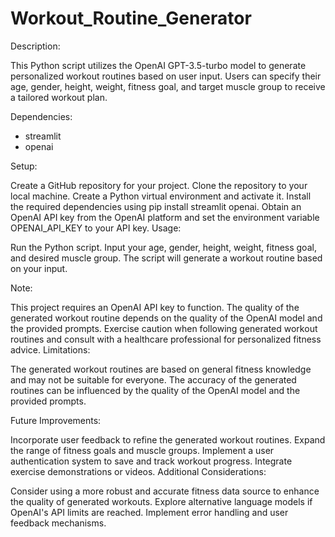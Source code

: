 # Workout_Routine_Generator

Description:

This Python script utilizes the OpenAI GPT-3.5-turbo model to generate personalized workout routines based on user input. Users can specify their age, gender, height, weight, fitness goal, and target muscle group to receive a tailored workout plan.

Dependencies:
- streamlit
- openai


Setup:

Create a GitHub repository for your project.
Clone the repository to your local machine.
Create a Python virtual environment and activate it.
Install the required dependencies using pip install streamlit openai.
Obtain an OpenAI API key from the OpenAI platform and set the environment variable OPENAI_API_KEY to your API key.
Usage:

Run the Python script.
Input your age, gender, height, weight, fitness goal, and desired muscle group.
The script will generate a workout routine based on your input.


Note:

This project requires an OpenAI API key to function.
The quality of the generated workout routine depends on the quality of the OpenAI model and the provided prompts.
Exercise caution when following generated workout routines and consult with a healthcare professional for personalized fitness advice.
Limitations:

The generated workout routines are based on general fitness knowledge and may not be suitable for everyone.
The accuracy of the generated routines can be influenced by the quality of the OpenAI model and the provided prompts.


Future Improvements:

Incorporate user feedback to refine the generated workout routines.
Expand the range of fitness goals and muscle groups.
Implement a user authentication system to save and track workout progress.
Integrate exercise demonstrations or videos.
Additional Considerations:

Consider using a more robust and accurate fitness data source to enhance the quality of generated workouts.
Explore alternative language models if OpenAI's API limits are reached.
Implement error handling and user feedback mechanisms.
